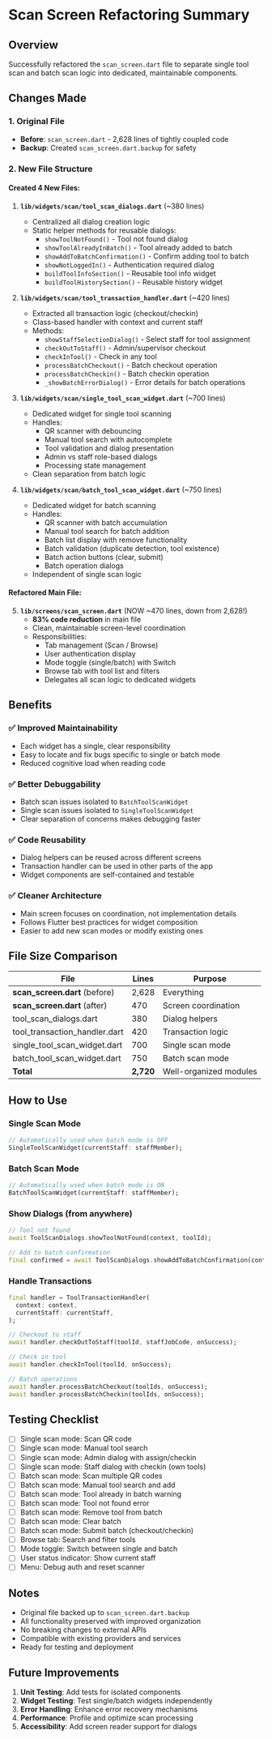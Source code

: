 # Scan Screen Refactoring Summary

## Overview

Successfully refactored the `scan_screen.dart` file to separate single tool scan and batch scan logic into dedicated, maintainable components.

## Changes Made

### 1. **Original File**

- **Before**: `scan_screen.dart` - 2,628 lines of tightly coupled code
- **Backup**: Created `scan_screen.dart.backup` for safety

### 2. **New File Structure**

#### Created 4 New Files:

1. **`lib/widgets/scan/tool_scan_dialogs.dart`** (~380 lines)

   - Centralized all dialog creation logic
   - Static helper methods for reusable dialogs:
     - `showToolNotFound()` - Tool not found dialog
     - `showToolAlreadyInBatch()` - Tool already added to batch
     - `showAddToBatchConfirmation()` - Confirm adding tool to batch
     - `showNotLoggedIn()` - Authentication required dialog
     - `buildToolInfoSection()` - Reusable tool info widget
     - `buildToolHistorySection()` - Reusable history widget

2. **`lib/widgets/scan/tool_transaction_handler.dart`** (~420 lines)

   - Extracted all transaction logic (checkout/checkin)
   - Class-based handler with context and current staff
   - Methods:
     - `showStaffSelectionDialog()` - Select staff for tool assignment
     - `checkOutToStaff()` - Admin/supervisor checkout
     - `checkInTool()` - Check in any tool
     - `processBatchCheckout()` - Batch checkout operation
     - `processBatchCheckin()` - Batch checkin operation
     - `_showBatchErrorDialog()` - Error details for batch operations

3. **`lib/widgets/scan/single_tool_scan_widget.dart`** (~700 lines)

   - Dedicated widget for single tool scanning
   - Handles:
     - QR scanner with debouncing
     - Manual tool search with autocomplete
     - Tool validation and dialog presentation
     - Admin vs staff role-based dialogs
     - Processing state management
   - Clean separation from batch logic

4. **`lib/widgets/scan/batch_tool_scan_widget.dart`** (~750 lines)
   - Dedicated widget for batch scanning
   - Handles:
     - QR scanner with batch accumulation
     - Manual tool search for batch addition
     - Batch list display with remove functionality
     - Batch validation (duplicate detection, tool existence)
     - Batch action buttons (clear, submit)
     - Batch operation dialogs
   - Independent of single scan logic

#### Refactored Main File:

5. **`lib/screens/scan_screen.dart`** (NOW ~470 lines, down from 2,628!)
   - **83% code reduction** in main file
   - Clean, maintainable screen-level coordination
   - Responsibilities:
     - Tab management (Scan / Browse)
     - User authentication display
     - Mode toggle (single/batch) with Switch
     - Browse tab with tool list and filters
     - Delegates all scan logic to dedicated widgets

## Benefits

### ✅ **Improved Maintainability**

- Each widget has a single, clear responsibility
- Easy to locate and fix bugs specific to single or batch mode
- Reduced cognitive load when reading code

### ✅ **Better Debuggability**

- Batch scan issues isolated to `BatchToolScanWidget`
- Single scan issues isolated to `SingleToolScanWidget`
- Clear separation of concerns makes debugging faster

### ✅ **Code Reusability**

- Dialog helpers can be reused across different screens
- Transaction handler can be used in other parts of the app
- Widget components are self-contained and testable

### ✅ **Cleaner Architecture**

- Main screen focuses on coordination, not implementation details
- Follows Flutter best practices for widget composition
- Easier to add new scan modes or modify existing ones

## File Size Comparison

| File                          | Lines     | Purpose                |
| ----------------------------- | --------- | ---------------------- |
| **scan_screen.dart** (before) | 2,628     | Everything             |
| **scan_screen.dart** (after)  | 470       | Screen coordination    |
| tool_scan_dialogs.dart        | 380       | Dialog helpers         |
| tool_transaction_handler.dart | 420       | Transaction logic      |
| single_tool_scan_widget.dart  | 700       | Single scan mode       |
| batch_tool_scan_widget.dart   | 750       | Batch scan mode        |
| **Total**                     | **2,720** | Well-organized modules |

## How to Use

### Single Scan Mode

```dart
// Automatically used when batch mode is OFF
SingleToolScanWidget(currentStaff: staffMember);
```

### Batch Scan Mode

```dart
// Automatically used when batch mode is ON
BatchToolScanWidget(currentStaff: staffMember);
```

### Show Dialogs (from anywhere)

```dart
// Tool not found
await ToolScanDialogs.showToolNotFound(context, toolId);

// Add to batch confirmation
final confirmed = await ToolScanDialogs.showAddToBatchConfirmation(context, tool);
```

### Handle Transactions

```dart
final handler = ToolTransactionHandler(
  context: context,
  currentStaff: currentStaff,
);

// Checkout to staff
await handler.checkOutToStaff(toolId, staffJobCode, onSuccess);

// Check in tool
await handler.checkInTool(toolId, onSuccess);

// Batch operations
await handler.processBatchCheckout(toolIds, onSuccess);
await handler.processBatchCheckin(toolIds, onSuccess);
```

## Testing Checklist

- [ ] Single scan mode: Scan QR code
- [ ] Single scan mode: Manual tool search
- [ ] Single scan mode: Admin dialog with assign/checkin
- [ ] Single scan mode: Staff dialog with checkin (own tools)
- [ ] Batch scan mode: Scan multiple QR codes
- [ ] Batch scan mode: Manual tool search and add
- [ ] Batch scan mode: Tool already in batch warning
- [ ] Batch scan mode: Tool not found error
- [ ] Batch scan mode: Remove tool from batch
- [ ] Batch scan mode: Clear batch
- [ ] Batch scan mode: Submit batch (checkout/checkin)
- [ ] Browse tab: Search and filter tools
- [ ] Mode toggle: Switch between single and batch
- [ ] User status indicator: Show current staff
- [ ] Menu: Debug auth and reset scanner

## Notes

- Original file backed up to `scan_screen.dart.backup`
- All functionality preserved with improved organization
- No breaking changes to external APIs
- Compatible with existing providers and services
- Ready for testing and deployment

## Future Improvements

1. **Unit Testing**: Add tests for isolated components
2. **Widget Testing**: Test single/batch widgets independently
3. **Error Handling**: Enhance error recovery mechanisms
4. **Performance**: Profile and optimize scan processing
5. **Accessibility**: Add screen reader support for dialogs
